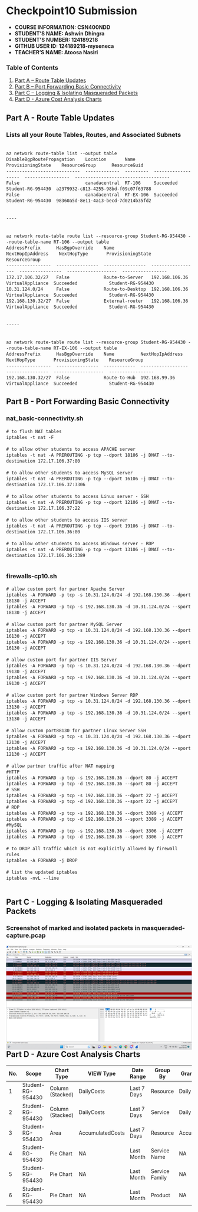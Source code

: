 # Checkpoint10 Submission

- **COURSE INFORMATION: CSN400NDD**
- **STUDENT’S NAME: Ashwin Dhingra**
- **STUDENT'S NUMBER: 124189218**
- **GITHUB USER ID: 124189218-myseneca**
- **TEACHER’S NAME: Atoosa Nasiri**


### Table of Contents

1. [Part A – Route Table Updates](#Part-A-–-Route-Table-Updates)
2. [Part B – Port Forwarding Basic Connectivity](#Part-B-–-Port-Forwarding-Basic-Connectivity)
3. [Part C – Logging & Isolating Masqueraded Packets](#Part-C-–-Logging-&-Isolating-Masqueraded-Packets)
4. [Part D - Azure Cost Analysis Charts](#Part-D---Azure-Cost-Analysis-Charts)



## Part A - Route Table Updates

### Lists all your Route Tables, Routes, and Associated Subnets

```

az network route-table list --output table
DisableBgpRoutePropagation    Location       Name       ProvisioningState    ResourceGroup      ResourceGuid
----------------------------  -------------  ---------  -------------------  -----------------  ------------------------------------
False                         canadacentral  RT-106     Succeeded            Student-RG-954430  a2379932-c813-4255-98bd-f09c07f63788
False                         canadacentral  RT-EX-106  Succeeded            Student-RG-954430  98360a5d-8e11-4a13-becd-7d0214b35fd2


----


az network route-table route list --resource-group Student-RG-954430 --route-table-name RT-106 --output table
AddressPrefix      HasBgpOverride    Name              NextHopIpAddress    NextHopType       ProvisioningState    ResourceGroup
-----------------  ----------------  ----------------  ------------------  ----------------  -------------------  -----------------
172.17.106.32/27   False             Route-to-Server   192.168.106.36      VirtualAppliance  Succeeded            Student-RG-954430
10.31.124.0/24     False             Route-to-Desktop  192.168.106.36      VirtualAppliance  Succeeded            Student-RG-954430
192.168.130.32/27  False             External-router   192.168.106.36      VirtualAppliance  Succeeded            Student-RG-954430


-----


az network route-table route list --resource-group Student-RG-954430 --route-table-name RT-EX-106 --output table
AddressPrefix      HasBgpOverride    Name          NextHopIpAddress    NextHopType       ProvisioningState    ResourceGroup
-----------------  ----------------  ------------  ------------------  ----------------  -------------------  -----------------
192.168.130.32/27  False             Route-to-Hub  192.168.99.36       VirtualAppliance  Succeeded            Student-RG-954430

```


## Part B - Port Forwarding Basic Connectivity

### nat_basic-connectivity.sh

```
# to flush NAT tables
iptables -t nat -F

# to allow other students to access APACHE server 
iptables -t nat -A PREROUTING -p tcp --dport 18106 -j DNAT --to-destination 172.17.106.37:80

# to allow other students to access MySQL server 
iptables -t nat -A PREROUTING -p tcp --dport 16106 -j DNAT --to-destination 172.17.106.37:3306

# to allow other students to access Linux server - SSH 
iptables -t nat -A PREROUTING -p tcp --dport 12106 -j DNAT --to-destination 172.17.106.37:22

# to allow other students to access IIS server 
iptables -t nat -A PREROUTING -p tcp --dport 19106 -j DNAT --to-destination 172.17.106.36:80

# to allow other students to access Windows server - RDP 
iptables -t nat -A PREROUTING -p tcp --dport 13106 -j DNAT --to-destination 172.17.106.36:3389


```

### firewalls-cp10.sh

```
# allow custom port for partner Apache Server
iptables -A FORWARD -p tcp -s 10.31.124.0/24 -d 192.168.130.36 --dport 18130 -j ACCEPT
iptables -A FORWARD -p tcp -s 192.168.130.36 -d 10.31.124.0/24 --sport 18130 -j ACCEPT

# allow custom port for partner MySQL Server
iptables -A FORWARD -p tcp -s 10.31.124.0/24 -d 192.168.130.36 --dport 16130 -j ACCEPT
iptables -A FORWARD -p tcp -s 192.168.130.36 -d 10.31.124.0/24 --sport 16130 -j ACCEPT

# allow custom port for partner IIS Server
iptables -A FORWARD -p tcp -s 10.31.124.0/24 -d 192.168.130.36 --dport 19130 -j ACCEPT
iptables -A FORWARD -p tcp -s 192.168.130.36 -d 10.31.124.0/24 --sport 19130 -j ACCEPT

# allow custom port for partner Windows Server RDP
iptables -A FORWARD -p tcp -s 10.31.124.0/24 -d 192.168.130.36 --dport 13130 -j ACCEPT
iptables -A FORWARD -p tcp -s 192.168.130.36 -d 10.31.124.0/24 --sport 13130 -j ACCEPT

# allow custom port88130 for partner Linux Server SSH
iptables -A FORWARD -p tcp -s 10.31.124.0/24 -d 192.168.130.36 --dport 12130 -j ACCEPT
iptables -A FORWARD -p tcp -s 192.168.130.36 -d 10.31.124.0/24 --sport 12130 -j ACCEPT

# allow partner traffic after NAT mapping
#HTTP
iptables -A FORWARD -p tcp -s 192.168.130.36 --dport 80 -j ACCEPT
iptables -A FORWARD -p tcp -d 192.168.130.36 --sport 80 -j ACCEPT
# SSH
iptables -A FORWARD -p tcp -s 192.168.130.36 --dport 22 -j ACCEPT
iptables -A FORWARD -p tcp -d 192.168.130.36 --sport 22 -j ACCEPT
# RDP
iptables -A FORWARD -p tcp -s 192.168.130.36 --dport 3389 -j ACCEPT
iptables -A FORWARD -p tcp -d 192.168.130.36 --sport 3389 -j ACCEPT
#MySQL
iptables -A FORWARD -p tcp -s 192.168.130.36 --dport 3306 -j ACCEPT
iptables -A FORWARD -p tcp -d 192.168.130.36 --sport 3306 -j ACCEPT

# to DROP all traffic which is not explicitly allowed by firewall rules
iptables -A FORWARD -j DROP

# list the updated iptables
iptables -nvL --line


```


## Part C - Logging & Isolating Masqueraded Packets

### Screenshot of marked and isolated packets in masqueraded-capture.pcap

<img src="images/masqueraded-image.png" alt="dashbooard" title="image" alt="Daily Cost Barchart" style="float: left; margin-right: 10px;" />


## Part D - Azure Cost Analysis Charts


| No. | Scope | Chart Type | VIEW Type |  Date Range | Group By | Granularity| Example |
|-|-|-|-|-|-|-|-|
|1|Student-RG-954430| Column (Stacked) | DailyCosts | Last 7 Days | Resource | Daily | <img src="images/Screenshot-1.png" alt="dashbooard" title="image" alt="Daily Cost Barchart" style="float: left; margin-right: 10px;" /> |
|2|Student-RG-954430| Column (Stacked) | DailyCosts | Last 7 Days | Service | Daily | <img src="images/Screenshot-2.png" alt="Daily Cost Service-Barchart.jpg" style="float: left; margin-right: 10px;" /> |
|3|Student-RG-954430| Area| AccumulatedCosts | Last 7 Days | Resource | Accumulated | <img src="images/Screenshot-3.png" alt="Accumulated Resource Barchart" style="float: left; margin-right: 10px;" /> |
|4|Student-RG-954430| Pie Chart | NA | Last Month | Service Name | NA | <img src="images/Screenshot-4.png" alt="Service Name Piechart" style="float: left; margin-right: 10px;" /> |
|5|Student-RG-954430| Pie Chart | NA | Last Month | Service Family | NA | <img src="images/Screenshot-5.png" alt="Service Family Piechart" style="float: left; margin-right: 10px;" /> |
|6|Student-RG-954430| Pie Chart | NA | Last Month | Product | NA | <img src="images/Screenshot-6.png" alt="Product Piechart" style="float: left; margin-right: 10px;" /> |
